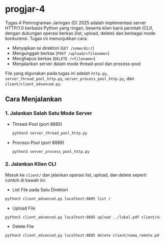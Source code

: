 # progjar-4

Tugas 4 Pemrograman Jaringan (D) 2025 adalah implementasi server HTTP/1.0 berbasis Python yang ringan, beserta klien baris perintah (CLI), dengan dukungan operasi berkas (list, upload, delete) dan berbagai mode konkurensi. Tugas ini menunjukkan cara:

- Menyajikan isi direktori (`GET /some/dir/`)  
- Mengunggah berkas (`POST /upload/<filename>`)  
- Menghapus berkas (`DELETE /<filename>`)  
- Menjalankan server dalam mode thread-pool dan process-pool

File yang digunakan pada tugas ini adalah `http.py`, `server_thread_pool_http.py`, `server_process_pool_http.py`, dan `client/client_advanced.py`.



## Cara Menjalankan

### 1. Jalankan Salah Satu Mode Server
- Thread-Pool (port 8885)
  
  ```bash
  python3 server_thread_pool_http.py
  ```
  
- Process-Pool (port 8889)

  ```bash
  python3 server_process_pool_http.py
  ```

### 2. Jalankan Klien CLI

Masuk ke `client/` dan jalankan operasi list, upload, dan delete seperti contoh di bawah ini:

- List File pada Satu Direktori
  
```bash
python3 client_advanced.py localhost:8885 list /
```

- Upload File

```bash
python3 client_advanced.py localhost:8885 upload ../lokal.pdf client/nama_remote.pdf
```

- Delete File

```bash
python3 client_advanced.py localhost:8885 delete client/nama_remote.pdf
```
